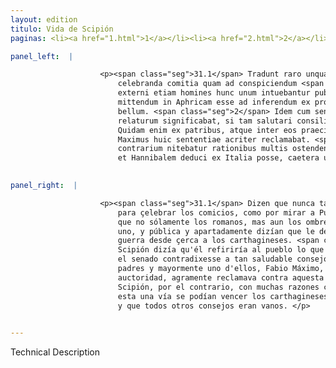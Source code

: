 ```yaml
---
layout: edition
titulo: Vida de Scipión
paginas: <li><a href="1.html">1</a></li><li><a href="2.html">2</a></li><li><a href="3.html">3</a></li><li><a href="4.html">4</a></li><li><a href="5.html">5</a></li><li><a href="6.html">6</a></li><li><a href="7.html">7</a></li><li><a href="8.html">8</a></li><li><a href="9.html">9</a></li><li><a href="10.html">10</a></li><li><a href="11.html">11</a></li><li><a href="12.html">12</a></li><li><a href="13.html">13</a></li><li><a href="14.html">14</a></li><li><a href="15.html">15</a></li><li><a href="16.html">16</a></li><li><a href="17.html">17</a></li><li><a href="18.html">18</a></li><li><a href="19.html">19</a></li><li><a href="20.html">20</a></li><li><a href="21.html">21</a></li><li><a href="22.html">22</a></li><li><a href="23.html">23</a></li><li><a href="24.html">24</a></li><li><a href="25.html">25</a></li><li><a href="26.html">26</a></li><li><a href="27.html">27</a></li><li><a href="28.html">28</a></li><li><a href="29.html">29</a></li><li><a href="30.html">30</a></li><li><a href="31.html">31</a></li><li><a href="32.html">32</a></li><li><a href="33.html">33</a></li><li><a href="34.html">34</a></li><li><a href="35.html">35</a></li><li><a href="36.html">36</a></li><li><a href="37.html">37</a></li><li><a href="38.html">38</a></li><li><a href="39.html">39</a></li><li><a href="40.html">40</a></li><li><a href="41.html">41</a></li><li><a href="42.html">42</a></li><li><a href="43.html">43</a></li><li><a href="44.html">44</a></li><li><a href="45.html">45</a></li><li><a href="46.html">46</a></li><li><a href="47.html">47</a></li><li><a href="48.html">48</a></li><li><a href="49.html">49</a></li><li><a href="50.html">50</a></li><li><a href="51.html">51</a></li><li><a href="52.html">52</a></li><li><a href="53.html">53</a></li><li><a href="54.html">54</a></li><li><a href="55.html">55</a></li><li><a href="56.html">56</a></li><li><a href="57.html">57</a></li><li><a href="58.html">58</a></li><li><a href="59.html">59</a></li><li><a href="60.html">60</a></li><li><a href="61.html">61</a></li><li><a href="62.html">62</a></li><li><a href="63.html">63</a></li><li><a href="64.html">64</a></li><li><a href="65.html">65</a></li><li><a href="66.html">66</a></li><li><a href="67.html">67</a></li><li><a href="68.html">68</a></li><li><a href="69.html">69</a></li><li><a href="70.html">70</a></li><li><a href="71.html">71</a></li><li><a href="72.html">72</a></li><li><a href="73.html">73</a></li><li><a href="74.html">74</a></li>

panel_left:  |

                    <p><span class="seg">31.1</span> Tradunt raro unquam frequentiorem multitudinem non tam ad
                        celebranda comitia quam ad conspiciendum <span class="tooltip">P.<span class="tooltiptext">publicum #U </span></span> Cornelium Scipionem Romam uenisse. Itaque non solum quirites, sed
                        externi etiam homines hunc unum intuebantur publice, priuatimque dicebant
                        mittendum in Aphricam esse ad inferendum ex propinquo Carthaginensibus
                        bellum. <span class="seg">2</span> Idem cum sentiret Scipio, de hac re ad populum se
                        relaturum significabat, si tam salutari consilio aduersaretur senatus.
                        Quidam enim ex patribus, atque inter eos praecipuae auctoritatis Fabius
                        Maximus huic sententiae acriter reclamabat. <span class="seg">3</span> Scipio in
                        contrarium nitebatur rationibus multis ostendens hac una uia superari Poenos
                        et Hannibalem deduci ex Italia posse, caetera uana esse consilia.</p>
                

panel_right:  |

                    <p><span class="seg">31.1</span> Dizen que nunca tan espessa muchedumbre vino a Roma, no tanto
                        para çelebrar los comicios, como por mirar a Publio Cornelio Scipión. Assí
                        que no sólamente los romanos, mas aun los ombres estranjeros miravan a este
                        uno, y pública y apartadamente dizían que le devían embiar en África a fazer
                        guerra desde çerca a los carthagineses. <span class="seg">2</span> Sentiendo aquesto,
                        Scipión dizía qu'él refiriría al pueblo lo que en esto se deviesse fazer, si
                        el senado contradixesse a tan saludable consejo. Porque algunos de los
                        padres y mayormente uno d'ellos, Fabio Máximo, varón de principal
                        auctoridad, agramente reclamava contra aquesta sentencia. <span class="seg">3</span> Y
                        Scipión, por el contrario, con muchas razones contendía y mostrava que por
                        esta una vía se podían vencer los carthagineses y sacarse Hanníbal de Ytalia
                        y que todos otros consejos eran vanos. </p>
                

---
```


Technical Description 